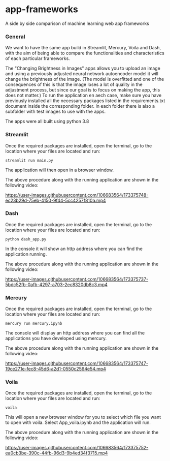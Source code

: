 # app-frameworks
A side by side comparison of machine learning web app frameworks

### General
We want to have the same app build in Streamlit, Mercury, Voila and Dash, with the aim of being able to compare the functionalities and characteristics of each 
particular frameworks.

The "Changing Brightness in Images" apps allows you to upload an image and using a previously adjusted neural network autoencoder model it will change the brightness 
of the image. (The model is overfitted and one of the consequences of this is that the image loses a lot of quality in the adjustment process, but since our goal is 
to focus on making the app, this does not matter.) To run the application en aech case, make sure you have previously installed all the necessary packages listed in 
the requirements.txt document inside the corresponding folder. In each folder there is also a subfolder with test images to use with the apps.

The apps were all built using python 3.8

### Streamlit
Once the required packages are installed, open the terminal, go to the location where your files are located and run: 

```console
streamlit run main.py
```

The application will then open in a browser window.

The above procedure along with the running application are shown in the following video:

https://user-images.githubusercontent.com/106683564/173375748-ec23b29d-75eb-4150-9f44-5cc4257f810a.mp4



### Dash
Once the required packages are installed, open the terminal, go to the location where your files are located and run: 

```console
python dash_app.py
```

In the console it will show an http address where you can find the application running.

The above procedure along with the running application are shown in the following video:

https://user-images.githubusercontent.com/106683564/173375737-5bdc52fb-0afb-4297-a703-2ec8320db8c3.mp4



### Mercury
Once the required packages are installed, open the terminal, go to the location where your files are located and run: 

```console
mercury run mercury.ipynb
```

The console will display an http address where you can find all the applications you have developed using mercury.

The above procedure along with the running application are shown in the following video:

https://user-images.githubusercontent.com/106683564/173375747-19ce271e-fec8-45d6-a2d1-0550c2564e54.mp4



### Voila
Once the required packages are installed, open the terminal, go to the location where your files are located and run: 

```console
voila
```

This will open a new browser window for you to select which file you want to open with voila. Select App_voila.ipynb and the application will run.

The above procedure along with the running application are shown in the following video:

https://user-images.githubusercontent.com/106683564/173375752-ea0cb3be-390c-44fb-96d3-9b4ed34f3715.mp4
